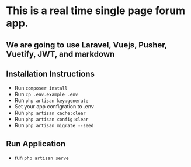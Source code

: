 # This is a real time single page forum app.
## We are going to use Laravel, Vuejs, Pusher, Vuetify, JWT, and markdown

## Installation Instructions

- Run `composer install`
- Run `cp .env.example .env`
- Run `php artisan key:generate`
- Set your app configration to .env
- Run `php artisan cache:clear` 
- Run `php artisan config:clear` 
- Run `php artisan migrate --seed`

## Run Application
- run `php artisan serve`
